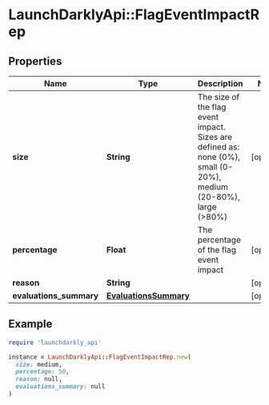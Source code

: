 # LaunchDarklyApi::FlagEventImpactRep

## Properties

| Name | Type | Description | Notes |
| ---- | ---- | ----------- | ----- |
| **size** | **String** | The size of the flag event impact. Sizes are defined as: none (0%), small (0-20%), medium (20-80%), large (&gt;80%) | [optional] |
| **percentage** | **Float** | The percentage of the flag event impact | [optional] |
| **reason** | **String** |  | [optional] |
| **evaluations_summary** | [**EvaluationsSummary**](EvaluationsSummary.md) |  | [optional] |

## Example

```ruby
require 'launchdarkly_api'

instance = LaunchDarklyApi::FlagEventImpactRep.new(
  size: medium,
  percentage: 50,
  reason: null,
  evaluations_summary: null
)
```

